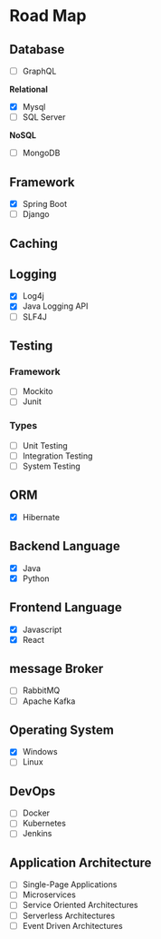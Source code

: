 # Road Map

## Database

- [ ] GraphQL

**Relational**

- [x] Mysql
- [ ] SQL Server

**NoSQL**

- [ ] MongoDB

## Framework

- [x] Spring Boot
- [ ] Django

## Caching

## Logging

- [x] Log4j
- [x] Java Logging API
- [ ] SLF4J

## Testing

### Framework

- [ ] Mockito
- [ ] Junit

### Types

- [ ] Unit Testing
- [ ] Integration Testing
- [ ] System Testing

## ORM

- [x] Hibernate

## Backend Language

- [x] Java
- [x] Python

## Frontend Language

- [x] Javascript
- [x] React

## message Broker

- [ ] RabbitMQ
- [ ] Apache Kafka

## Operating System

- [x] Windows
- [ ] Linux

## DevOps

- [ ] Docker
- [ ] Kubernetes
- [ ] Jenkins

## Application Architecture

- [ ] Single-Page Applications
- [ ] Microservices
- [ ] Service Oriented Architectures
- [ ] Serverless Architectures
- [ ] Event Driven Architectures

